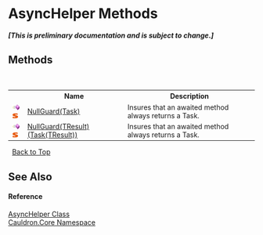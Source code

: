 # AsyncHelper Methods
 _**\[This is preliminary documentation and is subject to change.\]**_


## Methods
&nbsp;<table><tr><th></th><th>Name</th><th>Description</th></tr><tr><td>![Public method](media/pubmethod.gif "Public method")![Static member](media/static.gif "Static member")</td><td><a href="M_Cauldron_Core_AsyncHelper_NullGuard">NullGuard(Task)</a></td><td>
Insures that an awaited method always returns a Task.</td></tr><tr><td>![Public method](media/pubmethod.gif "Public method")![Static member](media/static.gif "Static member")</td><td><a href="M_Cauldron_Core_AsyncHelper_NullGuard__1">NullGuard(TResult)(Task(TResult))</a></td><td>
Insures that an awaited method always returns a Task.</td></tr></table>&nbsp;
<a href="#asynchelper-methods">Back to Top</a>

## See Also


#### Reference
<a href="T_Cauldron_Core_AsyncHelper">AsyncHelper Class</a><br /><a href="N_Cauldron_Core">Cauldron.Core Namespace</a><br />